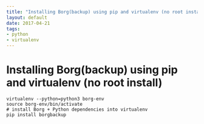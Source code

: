 ```yaml
---
title: "Installing Borg(backup) using pip and virtualenv (no root install)"
layout: default
date: 2017-04-21
tags:
- python
- virtualenv
---
```


# Installing Borg(backup) using pip and virtualenv (no root install)

    virtualenv --python=python3 borg-env
    source borg-env/bin/activate
    # install Borg + Python dependencies into virtualenv
    pip install borgbackup
